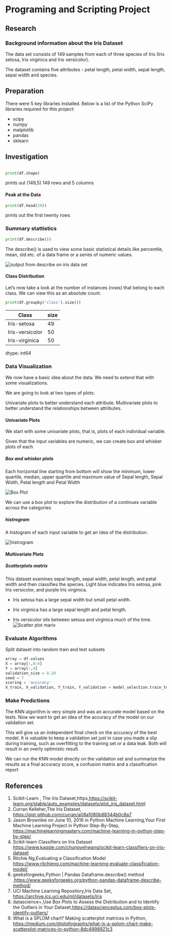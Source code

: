# Programing and Scripting Project

## Research
### Background information about the Iris Dataset
The data set consists of 149 samples from each of three species of Iris (Iris setosa, Iris virginica and Iris versicolor). 

The dataset contains five attributes - petal length, petal width, sepal length, sepal width and species. 

## Preparation

There were 5 key libraries installed. Below is a list of the Python SciPy libraries required for this project:

- scipy
- numpy
- matplotlib
- pandas
- sklearn 



## Investigation
 
```python

print(df.shape)

```
prints out (149,5) 149 rows and 5 columns 

####  Peak at the Data

```python
print(df.head(20))
```
prints out the first twenty rows 


### Summary stattistics
```python
print(df.describe())
```

The describe() is used to view some basic statistical details like percentile, mean, std etc. of a data frame or a series of numeric values.

![output from describe on iris data set ](irisStats.PNG)


#### Class Distribution
Let’s now take a look at the number of instances (rows) that belong to each class. We can view this as an absolute count.
```python
print(df.groupby('class').size())
```


| Class           |  size  |
|-----------------|--------|
| Iris-setosa     |    49  |
| Iris-versicolor |    50  |
| Iris-virginica  |     50 |

dtype: int64

### Data Visualization

We now have a basic idea about the data. We need to extend that with some visualizations.

We are going to look at two types of plots:

Univariate plots to better understand each attribute.
Multivariate plots to better understand the relationships between attributes.

#### Univariate Plots
We start with some univariate plots, that is, plots of each individual variable.

Given that the input variables are numeric, we can create box and whisker plots of each


##### Box and whisker plots
Each horizontal line starting from bottom will show the minimum, lower quartile, median, upper quartile and maximum value of Sepal length, Sepal Width, Petal length and Petal Width

![Box Plot](boxplot.png)


We can use a box plot to explore the distribution of a continues variable across the categories

##### histrogram
A histogram of each input variable to get an idea of the distribution.

![histrogram](histrogram.png)


####  Multivariate Plots

##### Scatterplots matrix
This dataset examines sepal length, sepal width, petal length, and petal width and then classifies the species.
Light blue indicates Iris setosa, pink Iris versicolor, and purple Iris virginica.
- Iris setosa has a large sepal width but small petal width.

- Iris virginica has a large sepal length and petal length.
- Iris versicolor sits between setosa and virginica much of the time.
![Scatter plot marix](scatter_matrix.png)








### Evaluate  Algorithms


Split dataset into random train and test subsets
```python
array = df.values
X = array[:,0:4]
Y = array[:,4]
validation_size = 0.20
seed = 7
scoring = 'accuracy'
X_train, X_validation, Y_train, Y_validation = model_selection.train_test_split(X, Y, test_size=validation_size, random_state=seed)
```

### Make Predictions
The KNN algorithm is very simple and was an accurate model based on the tests. Now we want to get an idea of the accuracy of the model on our validation set.

This will give us an independent final check on the accuracy of the best model. It is valuable to keep a validation set just in case you made a slip during training, such as overfitting to the training set or a data leak. Both will result in an overly optimistic result.

We can run the KNN model directly on the validation set and summarize the results as a final accuracy score, a confusion matrix and a classification report

## References 
1. Scikit-Learn , The Iris Dataset,https,<https://scikit-learn.org/stable/auto_examples/datasets/plot_iris_dataset.html>
2. Curran Kelleher,The Iris Dataset, https://gist.github.com/curran/a08a1080b88344b0c8a7
3. Jason Brownlee on June 10, 2016 in Python Machine Learning,Your First Machine Learning Project in Python Step-By-Step, <https://machinelearningmastery.com/machine-learning-in-python-step-by-step/>
4. Scikit-learn Classifiers on Iris Dataset <https://www.kaggle.com/chungyehwang/scikit-learn-classifiers-on-iris-dataset>
5. Ritchie Ng,Evaluating a Classification Model <https://www.ritchieng.com/machine-learning-evaluate-classification-model/>
6. geeksforgeeks,Python | Pandas Dataframe.describe() method ,<https://www.geeksforgeeks.org/python-pandas-dataframe-describe-method/>
7. UCI Machine Learning Repository,Iris Data Set, <https://archive.ics.uci.edu/ml/datasets/Iris>
8. datascience+,Use Box Plots to Assess the Distribution and to Identify the Outliers in Your Dataset,<https://datascienceplus.com/box-plots-identify-outliers/>
9. What is a SPLOM chart? Making scatterplot matrices in Python, <https://medium.com/@plotlygraphs/what-is-a-splom-chart-make-scatterplot-matrices-in-python-8dc4998921c3>
